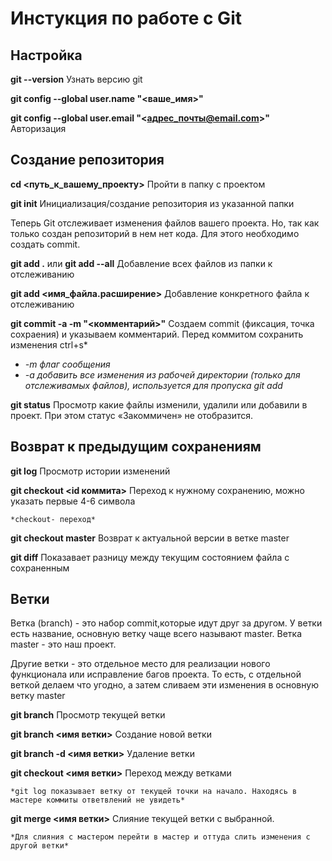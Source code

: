 # Инстукция по работе с Git

##  Настройка


**git --version**
Узнать версию git

**git config --global user.name "<ваше_имя>"** 

**git config --global user.email "<адрес_почты@email.com>"**
Авторизация

##  Создание репозитория
**cd <путь_к_вашему_проекту>**
Пройти в папку с проектом

**git init** 
Инициализация/создание репозитория из указанной папки

Теперь Git отслеживает изменения файлов вашего проекта. Но, так как только создан репозиторий в нем нет кода. Для этого необходимо создать commit.

**git add .** или **git add --all**
Добавление всех файлов из папки к отслеживанию

**git add <имя_файла.расширение>** 
Добавление конкретного файла к отслеживанию

**git commit -a -m "<комментарий>"**
Создаем commit (фиксация, точка сохраения) и указываем комментарий. Перед коммитом сохранить изменения ctrl+s*
- *-m флаг сообщения*
- *-a добавить все изменения из рабочей директории (только для отслеживамых файлов), используется для пропуска git add*

**git status**
Просмотр какие файлы изменили, удалили или добавили в проект. При этом статус «Закоммичен» не отобразится.

##  Возврат к предыдущим сохранениям

**git log**
Просмотр истории изменений

**git checkout <id коммита>**
Переход к нужному сохранению, можно указать первые 4-6 символа

    *checkout- переход*

**git checkout master** 
Возврат к актуальной версии в ветке master
 
**git diff**
Показавает разницу между текущим состоянием файла с сохраненным 


## Ветки
Ветка (branch) - это набор commit,которые идут друг за другом. У ветки есть название, основную ветку чаще всего называют master. Ветка master - это наш проект.

Другие ветки - это отдельное место для реализации нового функционала или исправление багов проекта. То есть, с отдельной веткой делаем что угодно, а затем сливаем эти изменения в основную ветку master

**git branch**
Просмотр текущей ветки

**git branch <имя ветки>**
Создание новой ветки

**git branch -d <имя ветки>**
Удаление ветки

**git checkout <имя ветки>**
Переход между ветками

    *git log показывает ветку от текущей точки на начало. Находясь в мастере коммиты ответвлений не увидеть*

**git merge <имя ветки>**
Слияние текущей ветки с выбранной. 

    *Для слияния с мастером перейти в мастер и оттуда слить изменения с другой ветки*

